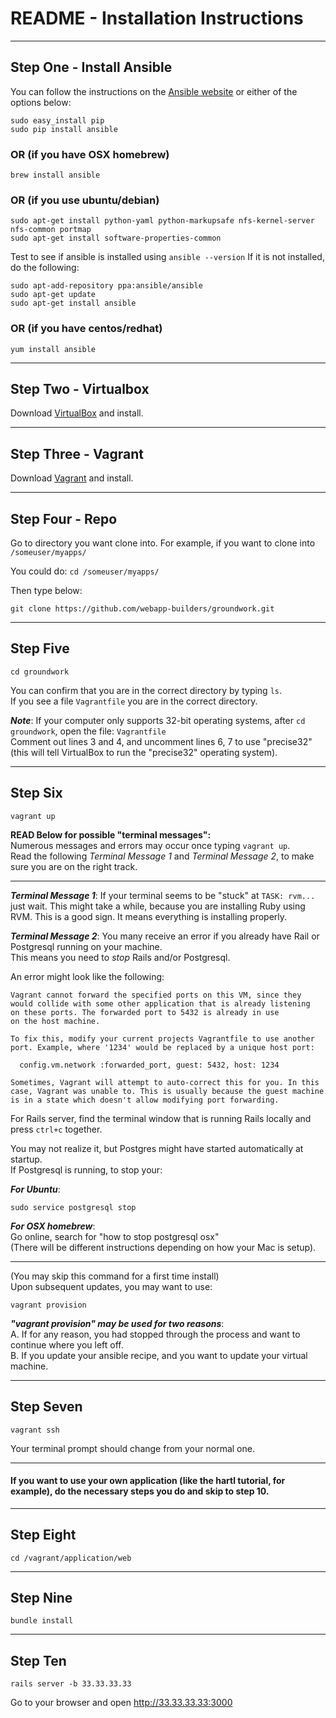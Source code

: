 # README - Installation Instructions

---------------------------------

## Step One - Install Ansible

You can follow the instructions on the [Ansible website](http://docs.ansible.com/intro_installation.html#installing-the-control-machine) or either of the options below:

```
sudo easy_install pip
sudo pip install ansible
```

### OR (if you have OSX homebrew)

```
brew install ansible
```

### OR (if you use ubuntu/debian)

```
sudo apt-get install python-yaml python-markupsafe nfs-kernel-server nfs-common portmap
sudo apt-get install software-properties-common
```
Test to see if ansible is installed using `ansible --version`  If it is not installed, do the following:
```
sudo apt-add-repository ppa:ansible/ansible
sudo apt-get update
sudo apt-get install ansible
```

### OR (if you have centos/redhat)

```
yum install ansible
```

---------------------------------

## Step Two - Virtualbox

Download [VirtualBox](https://www.virtualbox.org/wiki/Downloads) and install.

---------------------------------

## Step Three - Vagrant

Download [Vagrant](http://www.vagrantup.com/downloads) and install.

---------------------------------

## Step Four - Repo

Go to directory you want clone into. For example, if you want to clone into `/someuser/myapps/`

You could do: `cd /someuser/myapps/`

Then type below:
```
git clone https://github.com/webapp-builders/groundwork.git
```

---------------------------------

## Step Five

```
cd groundwork
```

You can confirm that you are in the correct directory by typing `ls`.<br>
If you see a file `Vagrantfile` you are in the correct directory.


**_Note_**: If your computer only supports 32-bit operating systems, after `cd groundwork`, open the file: `Vagrantfile`<br>
Comment out lines 3 and 4, and uncomment lines 6, 7 to use "precise32" <br>
(this will tell VirtualBox to run the "precise32" operating system).

---------------------------------

## Step Six

```
vagrant up
```
**__READ Below for possible "terminal messages":__**<br>
Numerous messages and errors may occur once typing `vagrant up`.<br>
Read the following _Terminal Message 1_ and _Terminal Message 2_, to make sure you are on the right track. 

---------------------------------

**_Terminal Message 1_**:  If your terminal seems to be "stuck" at `TASK: rvm...` just wait.  This might take a while, because you are installing Ruby using RVM.  This is a good sign.  It means everything is installing properly.


**_Terminal Message 2_**:  You many receive an error if you already have Rail or Postgresql running on your machine. <br>
This means you need to *stop* Rails and/or Postgresql.

An error might look like the following:
```
Vagrant cannot forward the specified ports on this VM, since they
would collide with some other application that is already listening
on these ports. The forwarded port to 5432 is already in use
on the host machine.

To fix this, modify your current projects Vagrantfile to use another
port. Example, where '1234' would be replaced by a unique host port:

  config.vm.network :forwarded_port, guest: 5432, host: 1234

Sometimes, Vagrant will attempt to auto-correct this for you. In this
case, Vagrant was unable to. This is usually because the guest machine
is in a state which doesn't allow modifying port forwarding.
```
For Rails server, find the terminal window that is running Rails locally and press `ctrl+c` together.

You may not realize it, but Postgres might have started automatically at startup.  
If Postgresql is running, to stop your:

**_For Ubuntu_**:
```
sudo service postgresql stop
```

**_For  OSX homebrew_**:<br>
Go online, search for "how to stop postgresql osx"<br>
(There will be different instructions depending on how your Mac is setup).

---------------------------------

(You may skip this command for a first time install)<br>
Upon subsequent updates, you may want to use:
```
vagrant provision
```
**_"vagrant provision" may be used for two reasons_**:<br>
A. If for any reason, you had stopped through the process and want to continue where you left off.<br>
B. If you update your ansible recipe, and you want to update your virtual machine.


---------------------------------

## Step Seven

```
vagrant ssh
```

Your terminal prompt should change from your normal one.  

---------------------------------

#### If you want to use your own application (like the hartl tutorial, for example), do the necessary steps you do and skip to step 10.

---------------------------------

## Step Eight

```
cd /vagrant/application/web
```

---------------------------------

## Step Nine

```
bundle install
```

---------------------------------

## Step Ten

```
rails server -b 33.33.33.33
```

Go to your browser and open http://33.33.33.33:3000
